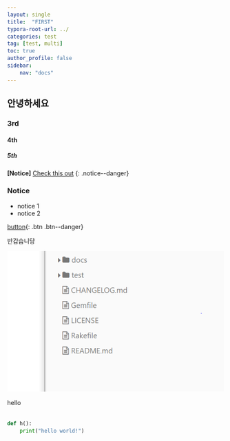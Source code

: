 ```yaml
---
layout: single
title:  "FIRST"
typora-root-url: ../
categories: test
tag: [test, multi]
toc: true
author_profile: false
sidebar:
    nav: "docs"
---
```




## 안녕하세요

### 3rd

#### 4th

##### 5th

**[Notice]** [Check this out](https://woog222.github.io/)
{: .notice--danger}

<div class="notice--success">
<h3> Notice </h3>
<ul>
    <li>notice 1</li>
    <li>notice 2</li>
</ul>

</div>


[button](https://google.com){: .btn .btn--danger}


반갑습니당

![sadsdas](/images/2022-06-18-first/sadsdas.PNG)

hello





```python

def h():
    print("hello world!")
```

